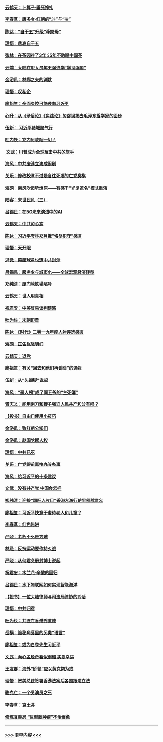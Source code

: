 #### [云鹤天：卜算子‧垂死挣扎](../pages/nsc993/n11739956.md?t=12240122) 
#### [李春草：唐多令‧红朝的“斗”与“拍”](../pages/nsc993/n11739830.md?t=12240122) 
#### [陈达：“自干五”升级“牵妨母”](../pages/nsc993/n11739724.md?t=12240122) 
#### [理悟：悲哀自干五](../pages/nsc993/n11739547.md?t=12240122) 
#### [张林：在茶园待了3年 25年不敢喝中国茶](../pages/nsc993/n11739240.md?t=12240122) 
#### [云端：大陆在职人员每天强迫学“学习强国”](../pages/nsc993/n11738735.md?t=12240122) 
#### [金浴凤：林郑之夫的渊默](../pages/nsc993/n11737735.md?t=12240122) 
#### [理悟：叹私企](../pages/nsc993/n11737715.md?t=12240122) 
#### [廖祖笙：全面失控可能袭向习近平](../pages/nsc993/n11737704.md?t=12240122) 
#### [心升：从《矛盾论》《实践论》的谬误揭去毛泽东哲学家的面纱](../pages/nsc993/n11736962.md?t=12240122) 
#### [伍新： 习近平赌城赌气行](../pages/nsc993/n11736929.md?t=12240122) 
#### [吐为快：党为何凌蹈一切？](../pages/nsc993/n11736915.md?t=12240122) 
#### [ 文武：川普成为全球反击中共的旗手](../pages/nsc993/n11736882.md?t=12240122) 
#### [海风：中共废港立澳成闹剧](../pages/nsc993/n11735857.md?t=12240122) 
#### [关乐：修改校章不过是自往死凑的亡党臭棋](../pages/nsc993/n11735097.md?t=12240122) 
#### [海网：南风吹起势燎原——有感于“光复茂名”模式重演](../pages/nsc993/n11732308.md?t=12240122) 
#### [陆客：末世民风（三）](../pages/nsc993/n11732211.md?t=12240122) 
#### [吕锡民：在5G未来演进中的AI](../pages/nsc993/n11730010.md?t=12240122) 
#### [云鹤天：中共的心态](../pages/nsc993/n11729906.md?t=12240122) 
#### [陈达：习近平夸林郑月娥“恪尽职守”感言](../pages/nsc993/n11729881.md?t=12240122) 
#### [理悟：天开眼](../pages/nsc993/n11729699.md?t=12240122) 
#### [洪微：英超球星也遭中共封杀](../pages/nsc993/n11727243.md?t=12240122) 
#### [吕锡民：服务业与城市化——全球宏观经济转型](../pages/nsc993/n11725845.md?t=12240122) 
#### [郑纯清：厦门地铁塌陷吟](../pages/nsc993/n11725813.md?t=12240122) 
#### [云鹤天：世人明真相](../pages/nsc993/n11725621.md?t=12240122) 
#### [祝君安：中美贸易谈判随感](../pages/nsc993/n11725609.md?t=12240122) 
#### [吐为快：末朝即景](../pages/nsc993/n11723365.md?t=12240122) 
#### [陈达：《时代》二零一九年度人物评选感言](../pages/nsc993/n11723337.md?t=12240122) 
#### [海网：正告张晓明们](../pages/nsc993/n11723228.md?t=12240122) 
#### [云鹤天：退党](../pages/nsc993/n11723056.md?t=12240122) 
#### [廖祖笙：有关“回去和他们再谈谈”的通报](../pages/nsc993/n11722442.md?t=12240122) 
#### [伍新：从“头踢脚”说起](../pages/nsc993/n11722429.md?t=12240122) 
#### [海风：“恶人榜”成了阎王爷的“生死簿”](../pages/nsc993/n11722272.md?t=12240122) 
#### [胥志义：能用剌刀和鞭子强迫人民共产和公有吗？](../pages/nsc993/n11720569.md?t=12240122) 
#### [【投书】自由门使用小技巧](../pages/nsc993/n11720180.md?t=12240122) 
#### [金浴凤：致红朝公知们](../pages/nsc993/n11720563.md?t=12240122) 
#### [金浴凤：赵国党赋人权](../pages/nsc993/n11720533.md?t=12240122) 
#### [理悟：中共已死](../pages/nsc993/n11720233.md?t=12240122) 
#### [关乐：亡党眼前事快办该办事](../pages/nsc993/n11719160.md?t=12240122) 
#### [海风：给习近平的十条建议](../pages/nsc993/n11717616.md?t=12240122) 
#### [文武：没有共产党 中国会怎样](../pages/nsc993/n11717584.md?t=12240122) 
#### [郑纯清：迎接“国际人权日”香港大游行的里程牌意义](../pages/nsc993/n11717417.md?t=12240122) 
#### [廖祖笙：习近平快意于虐待老人和儿童？](../pages/nsc993/n11715313.md?t=12240122) 
#### [李春草：红色陷阱](../pages/nsc993/n11715029.md?t=12240122) 
#### [严晓：老朽不死是为贼](../pages/nsc993/n11712910.md?t=12240122) 
#### [林忌：反抗运动要作持久战](../pages/nsc993/n11712623.md?t=12240122) 
#### [严晓：从何君尧册封博士说起](../pages/nsc993/n11712465.md?t=12240122) 
#### [祝君安：木兰花·辛酸的回归](../pages/nsc993/n11712381.md?t=12240122) 
#### [吕锡民：水下物联网如何实现智能海洋](../pages/nsc993/n11711158.md?t=12240122) 
#### [【投书】一位大陆律师与司法局律协的对话](../pages/nsc993/n11709675.md?t=12240122) 
#### [理悟：中共归宿](../pages/nsc993/n11710059.md?t=12240122) 
#### [吐为快：共匪在香港秀道德](../pages/nsc993/n11709979.md?t=12240122) 
#### [岳横：诡秘角落里的另类“语言”](../pages/nsc993/n11709792.md?t=12240122) 
#### [廖祖笙：或为白卷先生习近平](../pages/nsc993/n11708330.md?t=12240122) 
#### [文武：向心孟晚舟看似倒楣 实则幸运](../pages/nsc993/n11708236.md?t=12240122) 
#### [王友群：海外“侨领”应以黄克锵为戒](../pages/nsc993/n11706176.md?t=12240122) 
#### [理悟：贺美总统签署香港法案后各国跟进立法](../pages/nsc993/n11706853.md?t=12240122) 
#### [骆克仁：一个男演员之死](../pages/nsc993/n11706677.md?t=12240122) 
#### [李春草：哀土共](../pages/nsc993/n11706255.md?t=12240122) 
#### [修炼真善忍 “巨型脑肿瘤”不治而愈](../pages/nsc993/n11705340.md?t=12240122) 

----
#### [ >>> 更早内容 <<< ](../indexes/nsc993-earlier.md)
